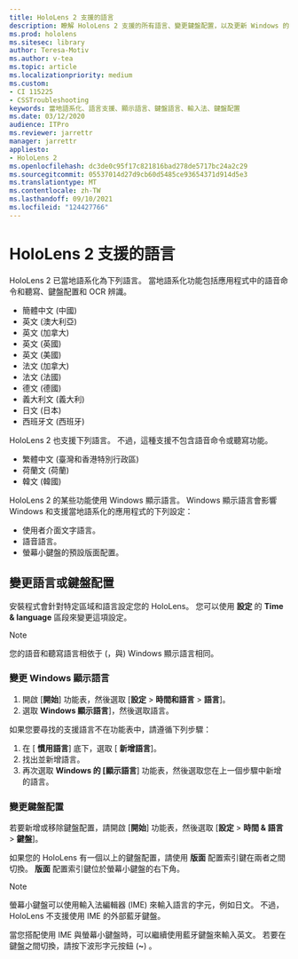 ```yaml
---
title: HoloLens 2 支援的語言
description: 瞭解 HoloLens 2 支援的所有語言、變更鍵盤配置，以及更新 Windows 的顯示語言。
ms.prod: hololens
ms.sitesec: library
author: Teresa-Motiv
ms.author: v-tea
ms.topic: article
ms.localizationpriority: medium
ms.custom:
- CI 115225
- CSSTroubleshooting
keywords: 當地語系化、語言支援、顯示語言、鍵盤語言、輸入法、鍵盤配置
ms.date: 03/12/2020
audience: ITPro
ms.reviewer: jarrettr
manager: jarrettr
appliesto:
- HoloLens 2
ms.openlocfilehash: dc3de0c95f17c821816bad278de5717bc24a2c29
ms.sourcegitcommit: 05537014d27d9cb60d5485ce93654371d914d5e3
ms.translationtype: MT
ms.contentlocale: zh-TW
ms.lasthandoff: 09/10/2021
ms.locfileid: "124427766"
---
```

# <a name="supported-languages-for-hololens-2"></a>HoloLens 2 支援的語言

HoloLens 2 已當地語系化為下列語言。 當地語系化功能包括應用程式中的語音命令和聽寫、鍵盤配置和 OCR 辨識。

- 簡體中文 (中國)
- 英文 (澳大利亞)
- 英文 (加拿大)
- 英文 (英國)
- 英文 (美國)
- 法文 (加拿大)
- 法文 (法國)
- 德文 (德國)
- 義大利文 (義大利)
- 日文 (日本)
- 西班牙文 (西班牙)

HoloLens 2 也支援下列語言。 不過，這種支援不包含語音命令或聽寫功能。

- 繁體中文 (臺灣和香港特別行政區) 
- 荷蘭文 (荷蘭)
- 韓文 (韓國)

HoloLens 2 的某些功能使用 Windows 顯示語言。 Windows 顯示語言會影響 Windows 和支援當地語系化的應用程式的下列設定：

- 使用者介面文字語言。
- 語音語言。
- 螢幕小鍵盤的預設版面配置。

## <a name="change-the-language-or-keyboard-layout"></a>變更語言或鍵盤配置

安裝程式會針對特定區域和語言設定您的 HoloLens。 您可以使用 **設定** 的 **Time & language** 區段來變更這項設定。

> [!NOTE]  
> 您的語音和聽寫語言相依于 (，與) Windows 顯示語言相同。

### <a name="to-change-the-windows-display-language"></a>變更 Windows 顯示語言

1. 開啟 [**開始**] 功能表，然後選取 [**設定**  >  **時間和語言**  >  **語言**]。
2. 選取 **Windows 顯示語言**]，然後選取語言。  

如果您要尋找的支援語言不在功能表中，請遵循下列步驟：  

1. 在 [ **慣用語言**] 底下，選取 [ **新增語言**]。
2. 找出並新增語言。
3. 再次選取 **Windows 的 [顯示語言**] 功能表，然後選取您在上一個步驟中新增的語言。

### <a name="to-change-the-keyboard-layout"></a>變更鍵盤配置

若要新增或移除鍵盤配置，請開啟 [**開始**] 功能表，然後選取 [**設定**  >  **時間 & 語言**  >  **鍵盤**]。

如果您的 HoloLens 有一個以上的鍵盤配置，請使用 **版面** 配置索引鍵在兩者之間切換。 **版面** 配置索引鍵位於螢幕小鍵盤的右下角。

> [!NOTE]  
> 螢幕小鍵盤可以使用輸入法編輯器 (IME) 來輸入語言的字元，例如日文。 不過，HoloLens 不支援使用 IME 的外部藍牙鍵盤。
>  
> 當您搭配使用 IME 與螢幕小鍵盤時，可以繼續使用藍牙鍵盤來輸入英文。 若要在鍵盤之間切換，請按下波形字元按鈕 (**~**) 。
